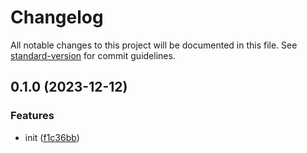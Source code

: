 # Changelog

All notable changes to this project will be documented in this file. See [standard-version](https://github.com/conventional-changelog/standard-version) for commit guidelines.

## 0.1.0 (2023-12-12)


### Features

* init ([f1c36bb](https://github.com/BlackGlory/sqlite3-migrations/commit/f1c36bb10add8e5a7d5b79651d780fcdeeb929c7))
